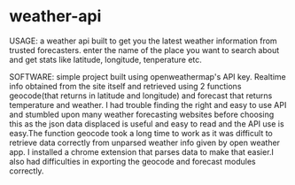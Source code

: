 # weather-api
USAGE:
 a weather api built to get you the latest weather information from trusted forecasters.
 enter the name of the place you want to search about and get stats like latitude, longitude, tenperature etc.

SOFTWARE:
simple project built using openweathermap's API key. Realtime info obtained from the site itself and retrieved using 2 functions geocode(that returns in latitude and longitude) and 
forecast that returns temperature and weather. I had trouble finding the right and easy to use API and stumbled upon many weather forecasting websites before choosing this as the json 
data displaced is useful and easy to read and the API use is easy.The function geocode took a long time to work as it was difficult to retrieve data correctly from unparsed weather info
given by open weather app. I installed a chrome extension that parses data to make that easier.I also had difficulties in exporting the geocode and forecast modules correctly.
